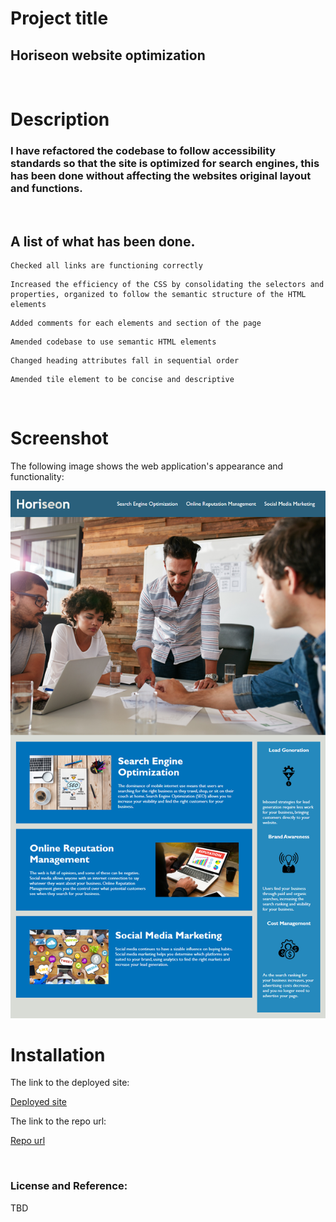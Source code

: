 # Project title

 
 ## Horiseon website optimization


<br/>

# Description
### I have refactored the codebase to follow accessibility standards so that the site is optimized for search engines, this has been done without affecting the websites original layout and functions.
<br/>

## A list of what has been done.

```
Checked all links are functioning correctly
```
```
Increased the efficiency of the CSS by consolidating the selectors and properties, organized to follow the semantic structure of the HTML elements
```
```
Added comments for each elements and section of the page
```
```
Amended codebase to use semantic HTML elements
```
```
Changed heading attributes fall in sequential order
```
```
Amended tile element to be concise and descriptive
```

<br/>

# Screenshot

The following image shows the web application's appearance and functionality:

![The Horiseon webpage includes a navigation bar, a header image, and cards with text and images at the bottom of the page.](./assets/images/site-expectation-image.png "site image")

# Installation

The link to the deployed site:

[Deployed site](https://devrayhe.github.io/html-css-git-code-refactor/)

The link to the repo url:

[Repo url](https://github.com/DevRayHE/html-css-git-code-refactor.git)

<br/>

### License and Reference: 

TBD

